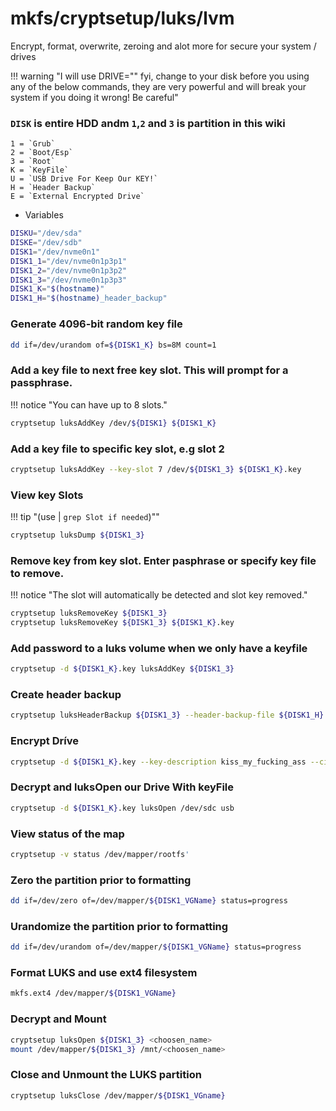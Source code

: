 # mkfs/cryptsetup/luks/lvm

Encrypt, format, overwrite, zeroing and alot more for secure your system / drives

!!! warning "I will use DRIVE="<disk>" fyi, change <disk> to your disk before you using any of the below commands, they are very powerful and will break your system if you doing it wrong! Be careful"

### `DISK` is entire HDD andm `1`,`2` and `3` is partition in this wiki

	1 = `Grub`
	2 = `Boot/Esp`
	3 = `Root`
	K = `KeyFile`
	U = `USB Drive For Keep Our KEY!`
	H = `Header Backup`
	E = `External Encrypted Drive`

* Variables

```bash
DISKU="/dev/sda"
DISKE="/dev/sdb"
DISK1="/dev/nvme0n1"
DISK1_1="/dev/nvme0n1p3p1" 
DISK1_2="/dev/nvme0n1p3p2" 
DISK1_3="/dev/nvme0n1p3p3" 
DISK1_K="$(hostname)"
DISK1_H="$(hostname)_header_backup"
```

### Generate 4096-bit random key file

```bash
dd if=/dev/urandom of=${DISK1_K} bs=8M count=1
```

### Add a key file to next free key slot. This will prompt for a passphrase. 

!!! notice "You can have up to 8 slots."

```bash
cryptsetup luksAddKey /dev/${DISK1} ${DISK1_K}
```

### Add a key file to specific key slot, e.g slot 2

```bash
cryptsetup luksAddKey --key-slot 7 /dev/${DISK1_3} ${DISK1_K}.key
```

### View key Slots

!!! tip "(use | `grep Slot if needed`)""

```bash
cryptsetup luksDump ${DISK1_3}
```

### Remove key from key slot. Enter pasphrase or specify key file to remove. 

!!! notice "The slot will automatically be detected and slot key removed."

```bash
cryptsetup luksRemoveKey ${DISK1_3}
cryptsetup luksRemoveKey ${DISK1_3} ${DISK1_K}.key
```

### Add password to a luks volume when we only have a keyfile

```bash
cryptsetup -d ${DISK1_K}.key luksAddKey ${DISK1_3}
```

### Create header backup

```bash
cryptsetup luksHeaderBackup ${DISK1_3} --header-backup-file ${DISK1_H}.img
```

### Encrypt Dríve

```bash
cryptsetup -d ${DISK1_K}.key --key-description kiss_my_fucking_ass --cipher twofish-xts-plain64 --hash sha512 --iter-time 5000 --use-urandom luksFormat ${DISK1}
```

### Decrypt and luksOpen our Drive With keyFile 

```bash
cryptsetup -d ${DISK1_K}.key luksOpen /dev/sdc usb
```

### View status of the map

```bash
cryptsetup -v status /dev/mapper/rootfs'
```

### Zero the partition prior to formatting

```bash
dd if=/dev/zero of=/dev/mapper/${DISK1_VGName} status=progress
```

### Urandomize the partition prior to formatting

```bash
dd if=/dev/urandom of=/dev/mapper/${DISK1_VGName} status=progress
```

### Format LUKS and use ext4 filesystem

```bash
mkfs.ext4 /dev/mapper/${DISK1_VGName}
```

### Decrypt and Mount

```bash
cryptsetup luksOpen ${DISK1_3} <choosen_name>
mount /dev/mapper/${DISK1_3} /mnt/<choosen_name>
```
### Close and Unmount the LUKS partition

```bash
cryptsetup luksClose /dev/mapper/${DISK1_VGname}
```

